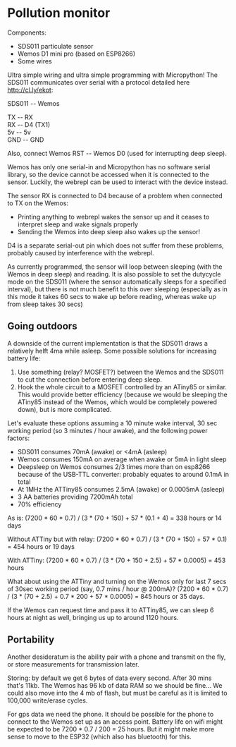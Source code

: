 # Pollution monitor

Components:

- SDS011 particulate sensor
- Wemos D1 mini pro (based on ESP8266)
- Some wires

Ultra simple wiring and ultra simple programming with Micropython! The SDS011 communicates over serial with a protocol detailed here http://cl.ly/ekot: 

SDS011 -- Wemos 

  TX   --   RX    
  RX   --   D4 (TX1)  
  5v   --   5v  
  GND  --   GND   

Also, connect Wemos RST -- Wemos D0 (used for interrupting deep sleep).

Wemos has only one serial-in and Micropython has no software serial library, so the device cannot be accessed when it is connected to the sensor. Luckily, the webrepl can be used to interact with the device instead.

The sensor RX is connected to D4 because of a problem when connected to TX on the Wemos:
 - Printing anything to webrepl wakes the sensor up and it ceases to interpret sleep and wake signals properly
 - Sending the Wemos into deep sleep also wakes up the sensor!

D4 is a separate serial-out pin which does not suffer from these problems, probably caused by interference with the webrepl.

As currently programmed, the sensor will loop between sleeping (with the Wemos in deep sleep) and reading. It is also possible to set the dutycycle mode on the SDS011 (where the sensor automatically sleeps for a specified interval), but there is not much benefit to this over sleeping (especially as in this mode it takes 60 secs to wake up before reading, whereas wake up from sleep takes 30 secs)

## Going outdoors

A downside of the current implementation is that the SDS011 draws a relatively helft 4ma while asleep. Some possible solutions for increasing battery life:
1) Use something (relay? MOSFET?) between the Wemos and the SDS011 to cut the connection before entering deep sleep. 
2) Hook the whole circuit to a MOSFET controlled by an ATiny85 or similar. This would provide better efficiency (because we would be sleeping the ATiny85 instead of the Wemos, which would be completely powered down), but is more complicated. 

Let's evaluate these options assuming a 10 minute wake interval, 30 sec working period (so 3 minutes / hour awake), and the following power factors:
 - SDS011 consumes 70mA (awake) or <4mA (asleep)
 - Wemos consumes 150mA on average when awake or 5mA in light sleep
 - Deepsleep on Wemos consumes 2/3 times more than on esp8266 because of the USB-TTL converter: probably equates to around 0.1mA in total 
 - At 1MHz the ATTiny85 consumes 2.5mA (awake) or 0.0005mA (asleep)
 - 3 AA batteries providing 7200mAh total
 - 70% efficiency 

As is: (7200 * 60 * 0.7) / (3 * (70 + 150) + 57 * (0.1 + 4) = 338 hours or 14 days 

Without ATTiny but with relay: (7200 * 60 * 0.7) / (3 * (70 + 150) + 57 * 0.1) = 454 hours or 19 days 

With ATTiny: (7200 * 60 * 0.7) / (3 * (70 + 150 + 2.5) + 57 * 0.0005) = 453 hours 

What about using the ATTiny and turning on the Wemos only for last 7 secs of 30sec working period (say, 0.7 mins / hour @ 200mA)? (7200 * 60 * 0.7) / (3 * (70 + 2.5) + 0.7 * 200 + 57 * 0.0005) = 845 hours or 35 days.

If the Wemos can request time and pass it to ATTiny85, we can sleep 6 hours at night as well, bringing us up to around 1120 hours. 

## Portability

Another desideratum is the ability pair with a phone and transmit on the fly, or store measurements for transmission later.

Storing: by default we get 6 bytes of data every second. After 30 mins that's 11kb. The Wemos has 96 kb of data RAM so we should be fine... We could also move into the 4 mb of flash, but must be careful as it is limited to 100,000 write/erase cycles.

For gps data we need the phone. It should be possible for the phone to connect to the Wemos set up as an access point. Battery life on wifi might be expected to be 7200 * 0.7 / 200 = 25 hours. But it might make more sense to move to the ESP32 (which also has bluetooth) for this. 
